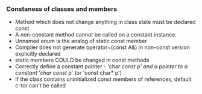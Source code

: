 ### Constaness of classes and members 
* Method which does not change anything in class state must be declared const
* A non-constant method cannot be called on a constant instance.
* Unnamed enum is the analog of static const member
* Compiler does not generate operator=(const A&) in non-const version explicitly declared
* static members COULD be changed in const methods
* Correctly define a constant pointer - 'char *const p' and a pointer to a constant 'char const* p' (or 'const char* p')
* If the class contains uninitialized const members of references, default c-tor can't be called
